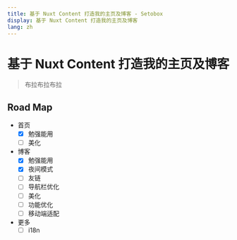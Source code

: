 ```yaml
---
title: 基于 Nuxt Content 打造我的主页及博客 - Setobox
display: 基于 Nuxt Content 打造我的主页及博客
lang: zh
---
```

# 基于 Nuxt Content 打造我的主页及博客
> 布拉布拉布拉

## Road Map
- 首页
  - [x] 勉强能用
  - [ ] 美化
- 博客
  - [x] 勉强能用
  - [x] 夜间模式
  - [ ] 友链
  - [ ] 导航栏优化
  - [ ] 美化
  - [ ] 功能优化
  - [ ] 移动端适配
- 更多
  - [ ] i18n
